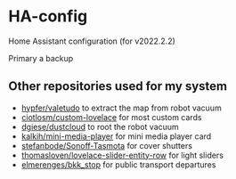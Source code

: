 # HA-config
Home Assistant configuration (for v2022.2.2)

Primary a backup

## Other repositories used for my system
- [hypfer/valetudo](https://github.com/Hypfer/Valetudo) to extract the map from robot vacuum
- [ciotlosm/custom-lovelace](https://github.com/ciotlosm/custom-lovelace) for most custom cards
- [dgiese/dustcloud](https://github.com/dgiese/dustcloud) to root the robot vacuum
- [kalkih/mini-media-player](https://github.com/kalkih/mini-media-player) for mini media player card
- [stefanbode/Sonoff-Tasmota](https://github.com/stefanbode/Sonoff-Tasmota) for cover shutters
- [thomasloven/lovelace-slider-entity-row](https://github.com/thomasloven/lovelace-slider-entity-row) for light sliders
- [elmerenges/bkk_stop](https://github.com/elmerenges/bkk_stop) for public transport departures
